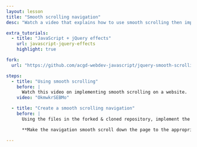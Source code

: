 ```yaml
---
layout: lesson
title: "Smooth scrolling navigation"
desc: "Watch a video that explains how to use smooth scrolling then implement it on a pre-made website navigation."

extra_tutorials:
  - title: "JavaScript + jQuery effects"
    url: javascript-jquery-effects
    highlight: true

fork:
  url: "https://github.com/acgd-webdev-javascript/jquery-smooth-scrolling-navigation/fork"

steps:
  - title: "Using smooth scrolling"
    before: |
      Watch this video on implementing smooth scrolling on a website.
    video: "OkmwkrSEBMo"

  - title: "Create a smooth scrolling navigation"
    before: |
      Using the files in the forked & cloned repository, implement the necessary JavaScript to make it smooth scroll.

      **Make the navigation smooth scroll down the page to the appropriate sections.**

---
```

